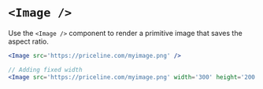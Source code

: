 
# `<Image />`

Use the `<Image />` component to render a primitive image that saves the aspect ratio.

```jsx
<Image src='https://priceline.com/myimage.png' />

// Adding fixed width
<Image src='https://priceline.com/myimage.png' width='300' height='200' alt='My Image'/>
```

